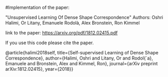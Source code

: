 #Implementation of the paper:

"Unsupervised Learning Of Dense Shape Correspondence"
Authors: Oshri Halimi, Or Litany, Emanuele Rodolà, Alex Bronstein, Ron Kimmel


link to the paper: https://arxiv.org/pdf/1812.02415.pdf

If you use this code please cite the paper.

@article{halimi2018self,
  title={Self-supervised Learning of Dense Shape Correspondence},
  author={Halimi, Oshri and Litany, Or and Rodol{`a}, Emanuele and Bronstein, Alex and Kimmel, Ron},
  journal={arXiv preprint arXiv:1812.02415},
  year={2018}}